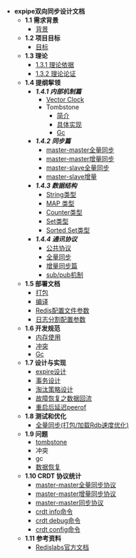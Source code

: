 - **expipe双向同步设计文档**
    - **1.1 需求背景**
      - [背景](需求背景.md)
    - **1.2 项目目标**
      - [目标](项目目标.md)
    - **1.3 理论**
      - [1.3.1 理论依据](理论/理论依据.md)
      - [1.3.2 理论论证](理论/理论论证.md)
    - **1.4 提纲挈领**
      - ***1.4.1 内部机制篇***
        - [Vector Clock](提纲挈领/内部机制篇/VectorClock/README.md)
        - Tombstone
          - [简介](提纲挈领/内部机制篇/Tombstone/简介.md)
          - [具体实现](提纲挈领/内部机制篇/Tombstone/具体实现.md)
          - [Gc](提纲挈领/内部机制篇/Tombstone/Gc.md)
      - ***1.4.2 同步篇***
        - [master-master全量同步](同步篇/master-master全量同步.md)
        - [master-master增量同步](同步篇/master-master增量同步.md)
        - [master-slave全量同步](同步篇/master-slave全量同步.md)
        - [master-slave增量](同步篇/master-slave增量同步.md)
      - ***1.4.3 数据结构***
        - [String类型](数据结构/String类型/README.md)
        - [MAP 类型](数据结构/Map类型/README.md)
        - [Counter类型](数据结构/Counter类型/README.md)
        - [Set类型](数据结构/Set类型/README.md)
        - [Sorted Set类型](数据结构/Sorted_Set类型/README.md)
      - ***1.4.4 通讯协议***
        - [公共协议](通讯协议/公共协议.md)
        - [全量同步](通讯协议/全量同步.md)
        - [增量同步篇](通讯协议/增量同步.md) 
        - [sub/pub机制](通讯协议/Sub_Pub机制.md)
    - **1.5 部署文档**
      - [打包](部署文档/打包.md)
      - [编译](部署文档/编译.md)
      - [Redis配置文件参数](部署文档/Redis配置文件.md)
      - [日志分割配置参数](部署文档/日志分割配置.md)
    - **1.6 开发规范**
      - [内存使用](开发规范/内存使用.md)
      - [冲突](开发规范/冲突.md)
      - [Gc](开发规范/Gc.md)
    - **1.7 设计与实现**
      - [expire设计](设计与实现/expire设计.md)
      - [事务设计](设计与实现/事务设计.md)
      - [淘汰策略设计](设计与实现/淘汰策略设计.md)
      - [故障恢复之数据回流](设计与实现/故障恢复之数据回流.md)
      - [重启后延迟peerof](设计与实现/重启后延迟peerof.md)
    - **1.8 测试和优化**
      - [全量同步(打包/加载Rdb速度优化)](测试和优化/rdb.md)
    - **1.9 问题**
      - [tombstone](问题/tombstone.md)
      - 冲突
      - gc
      - [数据恢复](问题/回流设计.md)
    - **1.10 CRDT 协议统计**
      - [master-master全量同步协议](协议/master-master全量同步协议.md)
      - [master-master增量同步协议](协议/master-master增量同步协议.md)
      - [master-master同步协议](协议/master-master同步协议.md)
      - [crdt info命令](协议/crdt_info命令.md)
      - [crdt debug命令](协议/crdt_debug命令.md)
      - [crdt config命令](协议/crdt_config命令.md)
    - **1.11 参考资料**
      - [Redislabs官方文档](https://docs.redislabs.com/latest/rs/developing/crdbs/)
